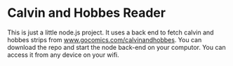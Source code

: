 # Calvin and Hobbes Reader
This is just a little node.js project. It uses a back end to fetch calvin and hobbes strips from www.gocomics.com/calvinandhobbes. You can download the repo and start the node back-end on your computor. You can access it from any device on your wifi.
